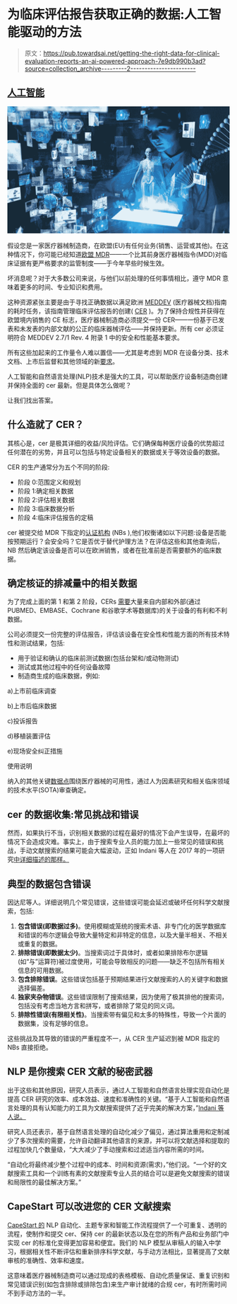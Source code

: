 # 为临床评估报告获取正确的数据:人工智能驱动的方法

> 原文：<https://pub.towardsai.net/getting-the-right-data-for-clinical-evaluation-reports-an-ai-powered-approach-7e9db990b3ad?source=collection_archive---------2----------------------->

## [人工智能](https://towardsai.net/p/category/artificial-intelligence)

![](img/4dbcc0c2f0f30e9dafc4c2afedc6adbf.png)

假设您是一家医疗器械制造商，在欧盟(EU)有任何业务(销售、运营或其他)。在这种情况下，你可能已经知道[欧盟 MDR](https://eumdr.com/)——一个比其前身医疗器械指令(MDD)对临床证据有更严格要求的监管制度——于今年早些时候生效。

坏消息呢？对于大多数公司来说，与他们以前处理的任何事情相比，遵守 MDR 意味着更多的时间、专业知识和费用。

这种资源紧张主要是由于寻找正确数据以满足欧洲 [MEDDEV](https://ec.europa.eu/health/sites/default/files/md_sector/docs/md_guidance_meddevs.pdf) (医疗器械文档)指南的耗时任务，该指南管理临床评估报告的创建( [CER](https://www.mondaq.com/unitedstates/healthcare/579260/clinical-evaluation-reports-how-to-leverage-published-data) )。为了保持合规性并获得在欧盟境内销售的 CE 标志，医疗器械制造商必须提交一份 CER——一份基于已发表和未发表的内部文献的公正的临床器械评估——并保持更新。所有 cer 必须证明符合 MEDDEV 2.7/1 Rev. 4 附录 1 中的安全和性能基本要求。

所有这些加起来的工作量令人难以置信——尤其是考虑到 MDR 在设备分类、技术文档、上市后监督和其他领域的新[要求](https://www.kolabtree.com/blog/what-is-a-clinical-evaluation-report/)。

人工智能和自然语言处理(NLP)技术是强大的工具，可以帮助医疗设备制造商创建并保持全面的 cer 最新。但是具体怎么做呢？

让我们找出答案。

## 什么造就了 CER？

其核心是，cer 是极其详细的收益/风险评估。它们确保每种医疗设备的优势超过任何潜在的劣势，并且可以包括与特定设备相关的数据或关于等效设备的数据。

CER 的生产通常分为五个不同的阶段:

*   阶段 0:范围定义和规划
*   阶段 1:确定相关数据
*   阶段 2:评估相关数据
*   阶段 3:临床数据分析
*   阶段 4:临床评估报告的定稿

cer 被提交给 MDR 下指定的[认证机构](https://ec.europa.eu/growth/tools-databases/nando/index.cfm?fuseaction=directive.notifiedbody&dir_id=34) (NBs ),他们权衡诸如以下问题:设备是否能按预期运行？会安全吗？它是否优于替代护理方法？在评估这些和其他查询后，NB 然后确定该设备是否可以在欧洲销售，或者在批准前是否需要额外的临床数据。

## 确定核证的排减量中的相关数据

为了完成上面的第 1 和第 2 阶段，CERs [需要](https://www.mondaq.com/unitedstates/healthcare/579260/clinical-evaluation-reports-how-to-leverage-published-data)大量来自内部和外部(通过 PUBMED、EMBASE、Cochrane 和谷歌学术等数据库)的关于设备的有利和不利数据。

公司必须提交一份完整的评估报告，评估该设备在安全性和性能方面的所有技术特性和测试结果，包括:

*   用于验证和确认的临床前测试数据(包括台架和/或动物测试)
*   测试或其他过程中的任何设备故障
*   制造商生成的临床数据，例如:

a)上市前临床调查

b)上市后临床数据

c)投诉报告

d)移植装置评估

e)现场安全纠正措施

使用说明

纳入的其他关键[数据点](https://www.trilogywriting.com/publications/the-clinical-evaluation-report-bringing-it-together/)围绕医疗器械的可用性，通过人为因素研究和相关临床领域的技术水平(SOTA)审查确定。

## cer 的数据收集:常见挑战和错误

然而，如果执行不当，识别相关数据的过程在最好的情况下会产生误导，在最坏的情况下会造成灾难。事实上，由于搜索专业人员的能力加上一些常见的错误和挑战，手动文献搜索的结果可能会大幅波动，正如 Indani 等人在 2017 年的一项研究[中详细描述的那样。](https://www.academia.edu/31268142/Literature_Search_for_Scientific_Processes_in_Medical_Devices_Challenges_Errors_and_Mitigation_Strategies)

## 典型的数据包含错误

因达尼等人。详细说明几个常见错误，这些错误可能会延迟或破坏任何科学文献搜索，包括:

1.  **包含错误(即数据过多)**。使用模糊或笼统的搜索术语、非专门化的医学数据库和错误的布尔逻辑会导致大量特定和非特定的信息，以及大量半相关、不相关或重复的数据。
2.  **排除错误(即数据太少)**。当搜索词过于具体时，或者如果排除布尔逻辑(如“与”运算符)被过度使用，可能会导致相反的问题——缺乏不包括所有相关信息的可用数据。
3.  **包含排除错误**。这些错误包括基于预期结果进行文献搜索的人的关键字和数据选择偏差。
4.  **独家夹杂物错误**。这些错误限制了搜索结果，因为使用了极其排他的搜索词，包括没有考虑当地方言和拼写，或者排除了常见的同义词。
5.  **排除性错误(有限相关性)**。当搜索带有偏见和太多的特殊性，导致一个片面的数据集，没有足够的信息。

这些挑战及其导致的错误的严重程度不一，从 CER 生产延迟到被 MDR 指定的 NBs 直接拒绝。

## NLP 是你搜索 CER 文献的秘密武器

出于这些和其他原因，研究人员表示，通过人工智能和自然语言处理实现自动化是提高 CER 研究的效率、成本效益、速度和准确性的关键。“基于人工智能和自然语言处理的具有认知能力的工具为文献搜索提供了近乎完美的解决方案，”[Indani 等人说。](http://www.ijsrp.org/research-paper-0217/ijsrp-p6234.pdf)

研究人员还表示，基于自然语言处理的自动化减少了偏见，通过算法重用和定制减少了多次搜索的需要，允许自动翻译其他语言的来源，并可以将文献选择和提取的过程加快几个数量级，“大大减少了手动搜索和过滤适当内容所需的时间。

“自动化将最终减少整个过程中的成本、时间和资源(需求)，”他们说。“一个好的文献搜索工具和一个训练有素的文献搜索专业人员的结合可以是避免文献搜索的错误和局限性的最佳解决方案。”

## CapeStart 可以改进您的 CER 文献搜索

[CapeStart 的](https://www.capestart.com/) NLP 自动化、主题专家和智能工作流程提供了一个可重复、透明的流程，使制作和提交 cer、保持 cer 的最新状态以及在您的所有产品和业务部门中实现 cer 的标准化变得更加容易和便宜。我们的 NLP 模型从审稿人的输入中学习，根据相关性不断评估和重新排序科学文献，与手动方法相比，显著提高了文献审核的准确性、效率和速度。

这意味着医疗器械制造商可以通过现成的表格模板、自动化质量保证、重复识别和常见错误识别(如包含排除或排除包含)来生产审计就绪的合规 cer，有时所需时间不到手动方法的一半。